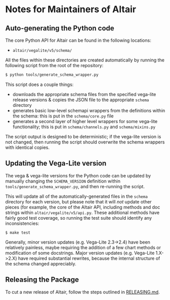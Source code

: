 # Notes for Maintainers of Altair


## Auto-generating the Python code

The core Python API for Altair can be found in the following locations:

- ``altair/vegalite/v5/schema/``

All the files within these directories are created automatically by running
the following script from the root of the repository:

```bash
$ python tools/generate_schema_wrapper.py
```

This script does a couple things:

- downloads the appropriate schema files from the specified vega-lite
  release versions & copies the JSON file to the appropriate ``schema``
  directory
- generates basic low-level schemapi wrappers from the definitions within
  the schema: this is put in the ``schema/core.py`` file
- generates a second layer of higher level wrappers for some vega-lite
  functionality; this is put in ``schema/channels.py`` and ``schema/mixins.py``

The script output is designed to be deterministic; if the vega-lite version
is not changed, then running the script should overwrite the schema wrappers
with identical copies.

## Updating the Vega-Lite version

The vega & vega-lite versions for the Python code can be updated by manually
changing the ``SCHEMA_VERSION`` definition within
``tools/generate_schema_wrapper.py``, and then re-running the script.

This will update all of the automatically-generated files in the ``schema``
directory for each version, but please note that it will *not* update other
pieces (for example, the core of the Altair API, including methods and
doc strings within ``altair/vegalite/v5/api.py``.
These additional methods have fairly good test coverage, so running the test
suite should identify any inconsistencies:
```
$ make test
```
Generally, minor version updates (e.g. Vega-Lite 2.3->2.4) have been relatively
painless, maybe requiring the addition of a few chart methods or modification
of some docstrings.
Major version updates (e.g. Vega-Lite 1.X->2.X) have required substantial
rewrites, because the internal structure of the schema changed appreciably.


## Releasing the Package

To cut a new release of Altair, follow the steps outlined in
[RELEASING.md](RELEASING.md).